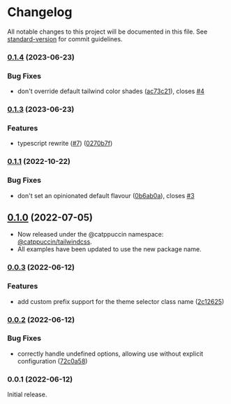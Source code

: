 # Changelog

All notable changes to this project will be documented in this file. See [standard-version](https://github.com/conventional-changelog/standard-version) for commit guidelines.

### [0.1.4](https://github.com/catppuccin/tailwindcss/compare/v0.1.3...v0.1.4) (2023-06-23)


### Bug Fixes

* don't override default tailwind color shades ([ac73c21](https://github.com/catppuccin/tailwindcss/commit/ac73c21345afd1d4e46148ba249e68e648e01e49)), closes [#4](https://github.com/catppuccin/tailwindcss/issues/4)

### [0.1.3](https://github.com/catppuccin/tailwindcss/compare/v0.1.1...v0.1.3) (2023-06-23)


### Features

* typescript rewrite ([#7](https://github.com/catppuccin/tailwindcss/issues/7)) ([0270b7f](https://github.com/catppuccin/tailwindcss/commit/0270b7fedbfcd3f1f89077948a4ba90218726480))

### [0.1.1](https://github.com/catppuccin/tailwindcss/compare/v0.1.0...v0.1.1) (2022-10-22)


### Bug Fixes

* don't set an opinionated default flavour ([0b6ab0a](https://github.com/catppuccin/tailwindcss/commit/0b6ab0ac87f4af273efcdaf99fa164bdd88a3086)), closes [#3](https://github.com/catppuccin/tailwindcss/issues/3)

## [0.1.0](https://github.com/catppuccin/tailwindcss/compare/v0.0.3...v0.1.0) (2022-07-05)

* Now released under the @catppuccin namespace: [@catppuccin/tailwindcss](https://www.npmjs.com/package/@catppuccin/tailwindcss).
* All examples have been updated to use the new package name.

### [0.0.3](https://github.com/nekowinston/catppuccin-tailwindcss/compare/v0.0.2...v0.0.3) (2022-06-12)


### Features

* add custom prefix support for the theme selector class name ([2c12625](https://github.com/nekowinston/catppuccin-tailwindcss/commit/2c12625b8fb55bcae596e34075a07e361a14966c))

### [0.0.2](https://github.com/nekowinston/catppuccin-tailwindcss/compare/v0.0.1...v0.0.2) (2022-06-12)


### Bug Fixes

* correctly handle undefined options, allowing use without explicit configuration ([72c0a58](https://github.com/nekowinston/catppuccin-tailwindcss/commit/72c0a583d86214ecdef4d46d786b963336ab3e7f))

### 0.0.1 (2022-06-12)

Initial release.
